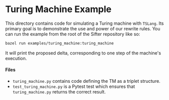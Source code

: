 # Turing Machine Example
This directory contains code for simulating a Turing machine with `TSLang`. Its
primary goal is to demonstrate the use and power of our rewrite rules.
You can run the example from the root of the Sifter repository like so:
```bash
bazel run examples/turing_machine:turing_machine
```
It will print the proposed delta, corresponding to one step of the machine's
execution.

#### Files
* `turing_machine.py` contains code defining the TM as a triplet structure.
* `test_turing_machine.py` is a Pytest test which ensures that
  `turing_machine.py` returns the correct result.
